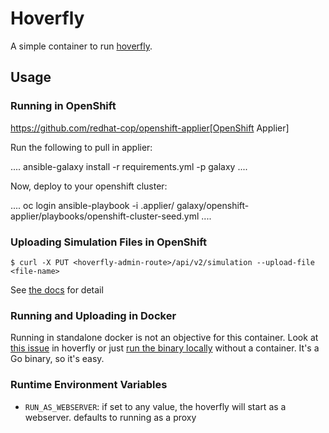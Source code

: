# Hoverfly

A simple container to run [hoverfly](https://hoverfly.readthedocs.io/en/latest/pages/reference/api/api.html). 

## Usage

### Running in OpenShift

https://github.com/redhat-cop/openshift-applier[OpenShift Applier]

Run the following to pull in applier:

....
ansible-galaxy install -r requirements.yml -p galaxy
....

Now, deploy to your openshift cluster:

....
oc login <dev cluster>
ansible-playbook -i .applier/ galaxy/openshift-applier/playbooks/openshift-cluster-seed.yml
....

### Uploading Simulation Files in OpenShift

`$ curl -X PUT <hoverfly-admin-route>/api/v2/simulation --upload-file <file-name>`

See [the docs](https://docs.hoverfly.io/en/latest/pages/reference/api/api.html) for detail


### Running and Uploading in Docker

Running in standalone docker is not an objective for this container. Look at [this issue](https://github.com/SpectoLabs/hoverfly/issues/675) in hoverfly or just [run the binary locally](https://docs.hoverfly.io/en/latest/pages/introduction/downloadinstallation.html) without a container. It's a Go binary, so it's easy.

### Runtime Environment Variables

- `RUN_AS_WEBSERVER`: if set to any value, the hoverfly will start as a webserver. defaults to running as a proxy
